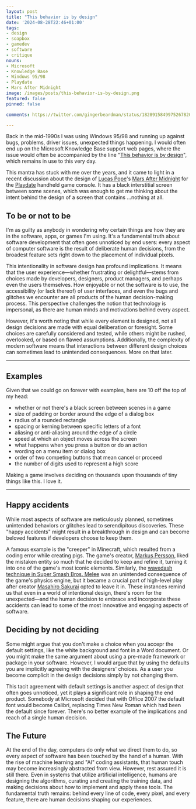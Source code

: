 ```yaml
---
layout: post
title: "This behavior is by design"
date: '2024-08-28T22:46+01:00'
tags:
- design
- soapbox
- gamedev
- software
- critique
nouns:
- Microsoft
- Knowledge Base
- Windows 95/98
- Playdate
- Mars After Midnight
image: /images/posts/this-behavior-is-by-design.png
featured: false
pinned: false

comments: https://twitter.com/gingerbeardman/status/1828915849975267820

---
```


Back in the mid-1990s I was using Windows 95/98 and running up against bugs, problems, driver issues, unexpected things happening. I would often end up on the Microsoft Knowledge Base support web pages, where the issue would often be accompanied by the line "[This behavior is by design](https://support.microsoft.com/en-gb/topic/you-can-change-the-desktop-wallpaper-setting-after-administrator-selects-prevent-changing-wallpaper-option-in-group-policy-e3af8a03-69f5-e320-42dc-15702ba5375c)", which remains in use to this very day.

This mantra has stuck with me over the years, and it came to light in a recent discussion about the design of [Lucas Pope](https://en.wikipedia.org/wiki/Lucas_Pope)'s [Mars After Midnight](https://play.date/games/mars-after-midnight/) for the [Playdate](https://play.date) handheld game console. It has a black interstitial screen between some scenes, which was enough to get me thinking about the intent behind the design of a screen that contains ...nothing at all.

## To be or not to be

I'm as guilty as anybody in wondering why certain things are how they are in the software, apps, or games I'm using. It's a fundamental truth about software development that often goes unnoticed by end users: every aspect of computer software is the result of deliberate human decisions, from the broadest feature sets right down to the placement of individual pixels.

This intentionality in software design has profound implications. It means that the user experience—whether frustrating or delightful—stems from choices made by developers, designers, product managers, and perhaps even the users themselves. How enjoyable or not the software is to use, the accessibility (or lack thereof) of user interfaces, and even the bugs and glitches we encounter are all products of the human decision-making process. This perspective challenges the notion that technology is impersonal, as there are human minds and motivations behind every aspect.

However, it's worth noting that while every element is designed, not all design decisions are made with equal deliberation or foresight. Some choices are carefully considered and tested, while others might be rushed, overlooked, or based on flawed assumptions. Additionally, the complexity of modern software means that interactions between different design choices can sometimes lead to unintended consequences. More on that later.

----

## Examples

Given that we could go on forever with examples, here are 10 off the top of my head:
- whether or not there's a black screen between scenes in a game
- size of padding or border around the edge of a dialog box
- radius of a rounded rectangle
- spacing or kerning between specific letters of a font
- aliasing or anti-aliasing around the edge of a circle
- speed at which an object moves across the screen
- what happens when you press a button or do an action
- wording on a menu item or dialog box
- order of two competing buttons that mean cancel or proceed
- the number of digits used to represent a high score

Making a game involves deciding on thousands upon thousands of tiny things like this. I love it.

----

## Happy accidents

While most aspects of software are meticulously planned, sometimes unintended behaviors or glitches lead to serendipitous discoveries. These "happy accidents" might result in a breakthrough in design and can become beloved features if developers choose to keep them.

A famous example is the "creeper" in Minecraft, which resulted from a coding error while creating pigs. The game's creator, [Markus Persson](https://en.wikipedia.org/wiki/Markus_Persson), liked the mistaken entity so much that he decided to keep and refine it, turning it into one of the game's most iconic elements. Similarly, the [wavedash technique in Super Smash Bros. Melee](https://www.ssbwiki.com/Wavedash) was an unintended consequence of the game's physics engine, but it became a crucial part of high-level play after creator [Masahiro Sakurai](https://www.ssbwiki.com/Masahiro_Sakurai) opted to leave it in. These instances remind us that even in a world of intentional design, there's room for the unexpected—and the human decision to embrace and incorporate these accidents can lead to some of the most innovative and engaging aspects of software.

## Deciding by not deciding

Some might argue that you don't make a choice when you accepr the default settings, like the white background and font in a Word document. Or you might make the same argument about using a pre-made framework or package in your software. However, I would argue that by using the defaults you are implicitly agreeing with the designers' choices. As a user you become complicit in the design decisions simply by not changing them. 

This tacit agreement with default settings is another aspect of design that often goes unnoticed, yet it plays a significant role in shaping the end product. Somebody at Microsoft decided that with Office 2007 the default font would become Calibri, replacing Times New Roman which had been the default since forever. There's no better example of the implications and reach of a single human decision.

## The Future

At the end of the day, computers do only what we direct them to do, so every aspect of software has been touched by the hand of a human. With the rise of machine learning and "AI" coding assistants, that human touch may become increasingly abstracted from view. However, rest assured it is still there. Even in systems that utilize artificial intelligence, humans are designing the algorithms, curating and creating the training data, and making decisions about how to implement and apply these tools. The fundamental truth remains: behind every line of code, every pixel, and every feature, there are human decisions shaping our experiences.